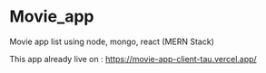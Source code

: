 # Movie_app
Movie app list using node, mongo, react (MERN Stack)

This app already live on : https://movie-app-client-tau.vercel.app/
